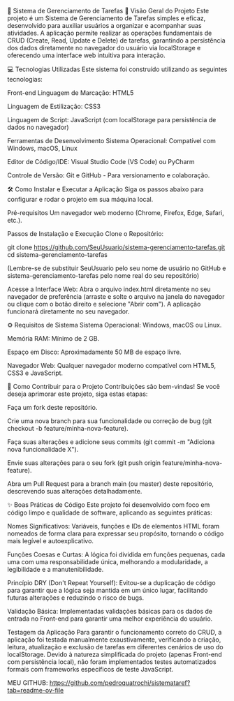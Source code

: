 📝 Sistema de Gerenciamento de Tarefas
🚀 Visão Geral do Projeto
Este projeto é um Sistema de Gerenciamento de Tarefas simples e eficaz, desenvolvido para auxiliar usuários a organizar e acompanhar suas atividades. A aplicação permite realizar as operações fundamentais de CRUD (Create, Read, Update e Delete) de tarefas, garantindo a persistência dos dados diretamente no navegador do usuário via localStorage e oferecendo uma interface web intuitiva para interação.

💻 Tecnologias Utilizadas
Este sistema foi construído utilizando as seguintes tecnologias:

Front-end
Linguagem de Marcação: HTML5

Linguagem de Estilização: CSS3

Linguagem de Script: JavaScript (com localStorage para persistência de dados no navegador)

Ferramentas de Desenvolvimento
Sistema Operacional: Compatível com Windows, macOS, Linux

Editor de Código/IDE: Visual Studio Code (VS Code) ou PyCharm

Controle de Versão: Git e GitHub - Para versionamento e colaboração.

🛠️ Como Instalar e Executar a Aplicação
Siga os passos abaixo para configurar e rodar o projeto em sua máquina local.

Pré-requisitos
Um navegador web moderno (Chrome, Firefox, Edge, Safari, etc.).

Passos de Instalação e Execução
Clone o Repositório:

git clone https://github.com/SeuUsuario/sistema-gerenciamento-tarefas.git
cd sistema-gerenciamento-tarefas

(Lembre-se de substituir SeuUsuario pelo seu nome de usuário no GitHub e sistema-gerenciamento-tarefas pelo nome real do seu repositório)

Acesse a Interface Web:
Abra o arquivo index.html diretamente no seu navegador de preferência (arraste e solte o arquivo na janela do navegador ou clique com o botão direito e selecione "Abrir com"). A aplicação funcionará diretamente no seu navegador.

⚙️ Requisitos de Sistema
Sistema Operacional: Windows, macOS ou Linux.

Memória RAM: Mínimo de 2 GB.

Espaço em Disco: Aproximadamente 50 MB de espaço livre.

Navegador Web: Qualquer navegador moderno compatível com HTML5, CSS3 e JavaScript.

🤝 Como Contribuir para o Projeto
Contribuições são bem-vindas! Se você deseja aprimorar este projeto, siga estas etapas:

Faça um fork deste repositório.

Crie uma nova branch para sua funcionalidade ou correção de bug (git checkout -b feature/minha-nova-feature).

Faça suas alterações e adicione seus commits (git commit -m "Adiciona nova funcionalidade X").

Envie suas alterações para o seu fork (git push origin feature/minha-nova-feature).

Abra um Pull Request para a branch main (ou master) deste repositório, descrevendo suas alterações detalhadamente.

✨ Boas Práticas de Código
Este projeto foi desenvolvido com foco em código limpo e qualidade de software, aplicando as seguintes práticas:

Nomes Significativos: Variáveis, funções e IDs de elementos HTML foram nomeados de forma clara para expressar seu propósito, tornando o código mais legível e autoexplicativo.

Funções Coesas e Curtas: A lógica foi dividida em funções pequenas, cada uma com uma responsabilidade única, melhorando a modularidade, a legibilidade e a manutenibilidade.

Princípio DRY (Don't Repeat Yourself): Evitou-se a duplicação de código para garantir que a lógica seja mantida em um único lugar, facilitando futuras alterações e reduzindo o risco de bugs.

Validação Básica: Implementadas validações básicas para os dados de entrada no Front-end para garantir uma melhor experiência do usuário.

Testagem da Aplicação
Para garantir o funcionamento correto do CRUD, a aplicação foi testada manualmente exaustivamente, verificando a criação, leitura, atualização e exclusão de tarefas em diferentes cenários de uso do localStorage. Devido à natureza simplificada do projeto (apenas Front-end com persistência local), não foram implementados testes automatizados formais com frameworks específicos de teste JavaScript.

MEU GITHUB:
https://github.com/pedroquatrochi/sistemataref?tab=readme-ov-file